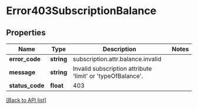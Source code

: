 # Error403SubscriptionBalance

## Properties

Name | Type | Description | Notes
------------ | ------------- | ------------- | -------------
**error_code** | **string** | subscription.attr.balance.invalid |
**message** | **string** | Invalid subscription attribute &#39;limit&#39; or &#39;typeOfBalance&#39;. |
**status_code** | **float** | 403 |

[[Back to API list]](../../README.md#api-endpoints)
